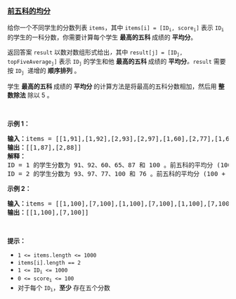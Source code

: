### [前五科的均分](https://leetcode-cn.com/problems/high-five)

<p>给你一个不同学生的分数列表 <code>items</code>，其中 <code>items[i] = [ID<sub>i</sub>, score<sub>i</sub>]</code> 表示 <code>ID<sub>i</sub></code> 的学生的一科分数，你需要计算每个学生 <strong>最高的五科 </strong>成绩的 <strong>平均分</strong>。</p>

<p>返回答案 <code>result</code> 以数对数组形式给出<em>，</em>其中<em> </em><code>result[j] = [ID<sub>j</sub>, topFiveAverage<sub>j</sub>]</code><em> </em>表示<em> </em><code>ID<sub>j</sub></code><em> </em>的学生和他 <strong>最高的五科 </strong>成绩的 <strong>平均分</strong><em>。</em><code>result</code><em> </em>需要按<em> </em><code>ID<sub>j</sub></code><em>  </em>递增的 <strong>顺序排列</strong> 。</p>

<p>学生 <strong>最高的五科 </strong>成绩的 <strong>平均分 </strong>的计算方法是将最高的五科分数相加，然后用 <strong>整数除法</strong> 除以 5 。</p>

<p> </p>

<p><strong>示例 1：</strong></p>

<pre>
<strong>输入：</strong>items = [[1,91],[1,92],[2,93],[2,97],[1,60],[2,77],[1,65],[1,87],[1,100],[2,100],[2,76]]
<strong>输出：</strong>[[1,87],[2,88]]
<strong>解释：</strong>
ID = 1 的学生分数为 91、92、60、65、87 和 100 。前五科的平均分 (100 + 92 + 91 + 87 + 65) / 5 = 87
ID = 2 的学生分数为 93、97、77、100 和 76 。前五科的平均分 (100 + 97 + 93 + 77 + 76) / 5 = 88.6，但是由于使用整数除法，结果转换为 88
</pre>

<p><strong>示例 2：</strong></p>

<pre>
<strong>输入：</strong>items = [[1,100],[7,100],[1,100],[7,100],[1,100],[7,100],[1,100],[7,100],[1,100],[7,100]]
<strong>输出：</strong>[[1,100],[7,100]]
</pre>

<p> </p>

<p><strong>提示：</strong></p>

<ul>
	<li><code>1 <= items.length <= 1000</code></li>
	<li><code>items[i].length == 2</code></li>
	<li><code>1 <= ID<sub>i</sub> <= 1000</code></li>
	<li><code>0 <= score<sub>i</sub> <= 100</code></li>
	<li>对于每个 <code>ID<sub>i</sub></code>，<strong>至少</strong> 存在五个分数</li>
</ul>
